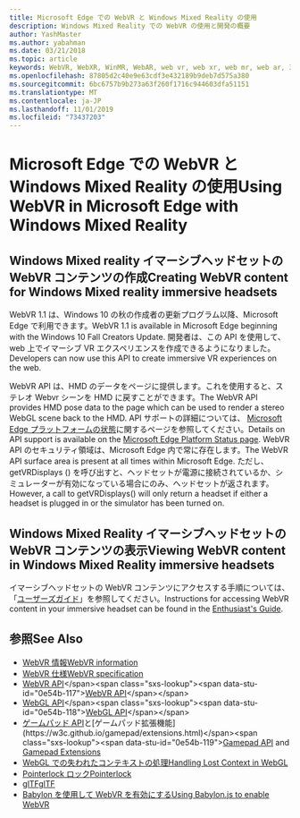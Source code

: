 ```yaml
---
title: Microsoft Edge での WebVR と Windows Mixed Reality の使用
description: Windows Mixed Reality での WebVR の使用と開発の概要
author: YashMaster
ms.author: yabahman
ms.date: 03/21/2018
ms.topic: article
keywords: WebVR, WebXR, WinMR, WebAR, web vr, web xr, web mr, web ar, 360, 360 ビデオ, 360 ビデオ, 360 写真, 360 写真, 360 コンテンツ, イマーシブ web, immersiveweb, IW
ms.openlocfilehash: 87805d2c40e9e63cdf3e432189b9deb7d575a380
ms.sourcegitcommit: 6bc6757b9b273a63f260f1716c944603dfa51151
ms.translationtype: MT
ms.contentlocale: ja-JP
ms.lasthandoff: 11/01/2019
ms.locfileid: "73437203"
---
```

# <a name="using-webvr-in-microsoft-edge-with-windows-mixed-reality"></a><span data-ttu-id="0e54b-104">Microsoft Edge での WebVR と Windows Mixed Reality の使用</span><span class="sxs-lookup"><span data-stu-id="0e54b-104">Using WebVR in Microsoft Edge with Windows Mixed Reality</span></span>

## <a name="creating-webvr-content-for-windows-mixed-reality-immersive-headsets"></a><span data-ttu-id="0e54b-105">Windows Mixed reality イマーシブヘッドセットの WebVR コンテンツの作成</span><span class="sxs-lookup"><span data-stu-id="0e54b-105">Creating WebVR content for Windows Mixed reality immersive headsets</span></span>

<span data-ttu-id="0e54b-106">WebVR 1.1 は、Windows 10 の秋の作成者の更新プログラム以降、Microsoft Edge で利用できます。</span><span class="sxs-lookup"><span data-stu-id="0e54b-106">WebVR 1.1 is available in Microsoft Edge beginning with the Windows 10 Fall Creators Update.</span></span> <span data-ttu-id="0e54b-107">開発者は、この API を使用して、web 上でイマーシブ VR エクスペリエンスを作成できるようになりました。</span><span class="sxs-lookup"><span data-stu-id="0e54b-107">Developers can now use this API to create immersive VR experiences on the web.</span></span>

<span data-ttu-id="0e54b-108">WebVR API は、HMD のデータをページに提供します。これを使用すると、ステレオ Webvr シーンを HMD に戻すことができます。</span><span class="sxs-lookup"><span data-stu-id="0e54b-108">The WebVR API provides HMD pose data to the page which can be used to render a stereo WebGL scene back to the HMD.</span></span> <span data-ttu-id="0e54b-109">API サポートの詳細については、 [Microsoft Edge プラットフォームの状態](https://developer.microsoft.com/microsoft-edge/platform/status/webvr/)に関するページを参照してください。</span><span class="sxs-lookup"><span data-stu-id="0e54b-109">Details on API support is available on the [Microsoft Edge Platform Status page](https://developer.microsoft.com/microsoft-edge/platform/status/webvr/).</span></span> <span data-ttu-id="0e54b-110">WebVR API のセキュリティ領域は、Microsoft Edge 内で常に存在します。</span><span class="sxs-lookup"><span data-stu-id="0e54b-110">The WebVR API surface area is present at all times within Microsoft Edge.</span></span> <span data-ttu-id="0e54b-111">ただし、getVRDisplays () を呼び出すと、ヘッドセットが電源に接続されているか、シミュレーターが有効になっている場合にのみ、ヘッドセットが返されます。</span><span class="sxs-lookup"><span data-stu-id="0e54b-111">However, a call to getVRDisplays() will only return a headset if either a headset is plugged in or the simulator has been turned on.</span></span>

## <a name="viewing-webvr-content-in-windows-mixed-reality-immersive-headsets"></a><span data-ttu-id="0e54b-112">Windows Mixed Reality イマーシブヘッドセットの WebVR コンテンツの表示</span><span class="sxs-lookup"><span data-stu-id="0e54b-112">Viewing WebVR content in Windows Mixed Reality immersive headsets</span></span>

<span data-ttu-id="0e54b-113">イマーシブヘッドセットの WebVR コンテンツにアクセスする手順については、「[ユーザーズガイド](https://docs.microsoft.com/windows/mixed-reality/enthusiast-guide/webvr)」を参照してください。</span><span class="sxs-lookup"><span data-stu-id="0e54b-113">Instructions for accessing WebVR content in your immersive headset can be found in the [Enthusiast's Guide](https://docs.microsoft.com/windows/mixed-reality/enthusiast-guide/webvr).</span></span>

## <a name="see-also"></a><span data-ttu-id="0e54b-114">参照</span><span class="sxs-lookup"><span data-stu-id="0e54b-114">See Also</span></span>
* [<span data-ttu-id="0e54b-115">WebVR 情報</span><span class="sxs-lookup"><span data-stu-id="0e54b-115">WebVR information</span></span>](https://webvr.info)
* [<span data-ttu-id="0e54b-116">WebVR 仕様</span><span class="sxs-lookup"><span data-stu-id="0e54b-116">WebVR specification</span></span>](https://w3c.github.io/webvr/)
* <span data-ttu-id="0e54b-117">[WebVR API](https://msdn.microsoft.com/library/mt806281(v=vs.85).aspx)</span><span class="sxs-lookup"><span data-stu-id="0e54b-117">[WebVR API](https://msdn.microsoft.com/library/mt806281(v=vs.85).aspx)</span></span>
* <span data-ttu-id="0e54b-118">[WebGL API](https://msdn.microsoft.com/library/bg182648(v=vs.85).aspx)</span><span class="sxs-lookup"><span data-stu-id="0e54b-118">[WebGL API](https://msdn.microsoft.com/library/bg182648(v=vs.85).aspx)</span></span>
* <span data-ttu-id="0e54b-119">[ゲームパッド API](https://msdn.microsoft.com/library/dn743630(v=vs.85).aspx)と[ゲームパッド拡張機能](https://w3c.github.io/gamepad/extensions.html)</span><span class="sxs-lookup"><span data-stu-id="0e54b-119">[Gamepad API](https://msdn.microsoft.com/library/dn743630(v=vs.85).aspx) and [Gamepad Extensions](https://w3c.github.io/gamepad/extensions.html)</span></span>
* [<span data-ttu-id="0e54b-120">WebGL での失われたコンテキストの処理</span><span class="sxs-lookup"><span data-stu-id="0e54b-120">Handling Lost Context in WebGL</span></span>](https://www.khronos.org/webgl/wiki/HandlingContextLost)
* [<span data-ttu-id="0e54b-121">Pointerlock ロック</span><span class="sxs-lookup"><span data-stu-id="0e54b-121">Pointerlock</span></span>](https://www.w3.org/TR/pointerlock/)
* [<span data-ttu-id="0e54b-122">glTF</span><span class="sxs-lookup"><span data-stu-id="0e54b-122">glTF</span></span>](https://www.khronos.org/gltf)
* [<span data-ttu-id="0e54b-123">Babylon を使用して WebVR を有効にする</span><span class="sxs-lookup"><span data-stu-id="0e54b-123">Using Babylon.js to enable WebVR</span></span>](https://docs.microsoft.com/windows/uwp/get-started/adding-webvr-to-a-babylonjs-game)

